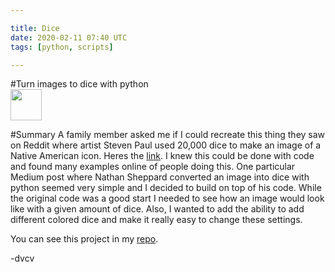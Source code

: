 ```yaml
---

title: Dice
date: 2020-02-11 07:40 UTC
tags: [python, scripts]

---
```

#Turn images to dice with python  
<image width='50' src='https://raw.githubusercontent.com/dvcv/dice-image-generator/master/examples/dice.png'/>

#Summary
A family member asked me if I could recreate this thing they saw on Reddit where artist Steven Paul used 20,000 dice to make an image of a Native American icon. Heres the <a href='https://www.reddit.com/r/nextfuckinglevel/comments/ekyt8y/entirely_made_of_dice/'>link</a>. I knew this could be done with code and found many examples online of people doing this. One particular Medium post where Nathan Sheppard converted an image into dice with python seemed very simple and I decided to build on top of his code. While the original code was a good start I needed to see how an image would look like with a given amount of dice. Also, I wanted to add the ability to add different colored dice and make it really easy to change these settings.

You can see this project in my <a href='https://github.com/dvcv/dice-image-generator'>repo</a>.

\-dvcv
